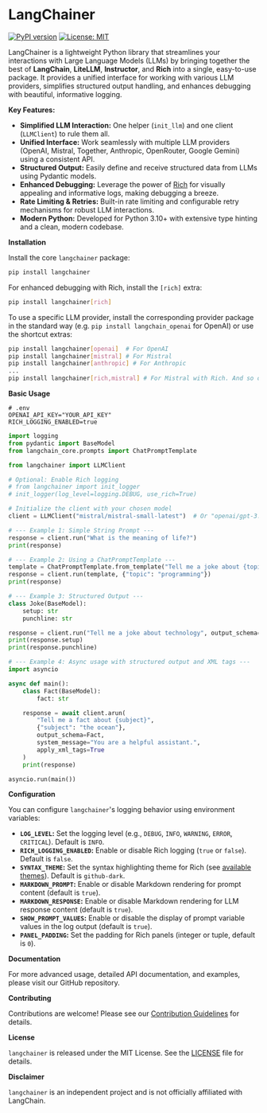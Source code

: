 # LangChainer

[![PyPI version](https://badge.fury.io/py/langchainer.svg)](https://badge.fury.io/py/langchainer)
[![License: MIT](https://img.shields.io/badge/License-MIT-yellow.svg)](https://opensource.org/licenses/MIT)

LangChainer is a lightweight Python library that streamlines your interactions with Large Language Models (LLMs) by bringing together the best of **LangChain**, **LiteLLM**, **Instructor**, and **Rich** into a single, easy-to-use package. It provides a unified interface for working with various LLM providers, simplifies structured output handling, and enhances debugging with beautiful, informative logging.

**Key Features:**

*   **Simplified LLM Interaction:** One helper (`init_llm`) and one client (`LLMClient`) to rule them all.
*   **Unified Interface:**  Work seamlessly with multiple LLM providers (OpenAI, Mistral, Together, Anthropic, OpenRouter, Google Gemini) using a consistent API.
*   **Structured Output:** Easily define and receive structured data from LLMs using Pydantic models.
*   **Enhanced Debugging:** Leverage the power of [Rich](https://github.com/Textualize/rich) for visually appealing and informative logs, making debugging a breeze.
*   **Rate Limiting & Retries:** Built-in rate limiting and configurable retry mechanisms for robust LLM interactions.
*   **Modern Python:** Developed for Python 3.10+ with extensive type hinting and a clean, modern codebase.

**Installation**

Install the core `langchainer` package:

```bash
pip install langchainer
```

For enhanced debugging with Rich, install the `[rich]` extra:

```bash
pip install langchainer[rich]
```

To use a specific LLM provider, install the corresponding provider package in the standard way (e.g. `pip install langchain_openai` for OpenAI) or use the shortcut extras:
```bash
pip install langchainer[openai]  # For OpenAI
pip install langchainer[mistral] # For Mistral
pip install langchainer[anthropic] # For Anthropic
...
pip install langchainer[rich,mistral] # For Mistral with Rich. And so on.
```

**Basic Usage**

```dotenv
# .env
OPENAI_API_KEY="YOUR_API_KEY"
RICH_LOGGING_ENABLED=true
```

```python
import logging
from pydantic import BaseModel
from langchain_core.prompts import ChatPromptTemplate

from langchainer import LLMClient

# Optional: Enable Rich logging
# from langchainer import init_logger
# init_logger(log_level=logging.DEBUG, use_rich=True)

# Initialize the client with your chosen model
client = LLMClient("mistral/mistral-small-latest")  # Or "openai/gpt-3.5-turbo", etc.

# --- Example 1: Simple String Prompt ---
response = client.run("What is the meaning of life?")
print(response)

# --- Example 2: Using a ChatPromptTemplate ---
template = ChatPromptTemplate.from_template("Tell me a joke about {topic}")
response = client.run(template, {"topic": "programming"})
print(response)

# --- Example 3: Structured Output ---
class Joke(BaseModel):
    setup: str
    punchline: str

response = client.run("Tell me a joke about technology", output_schema=Joke)
print(response.setup)
print(response.punchline)

# --- Example 4: Async usage with structured output and XML tags ---
import asyncio

async def main():
    class Fact(BaseModel):
        fact: str

    response = await client.arun(
        "Tell me a fact about {subject}",
        {"subject": "the ocean"},
        output_schema=Fact,
        system_message="You are a helpful assistant.",
        apply_xml_tags=True
    )
    print(response)

asyncio.run(main())
```

**Configuration**

You can configure `langchainer`'s logging behavior using environment variables:

*   **`LOG_LEVEL`:**  Set the logging level (e.g., `DEBUG`, `INFO`, `WARNING`, `ERROR`, `CRITICAL`). Default is `INFO`.
*   **`RICH_LOGGING_ENABLED`:** Enable or disable Rich logging (`true` or `false`). Default is `false`.
*   **`SYNTAX_THEME`:**  Set the syntax highlighting theme for Rich (see [available themes](https://pygments.org/styles/)). Default is `github-dark`.
*   **`MARKDOWN_PROMPT`:** Enable or disable Markdown rendering for prompt content (default is `true`).
*   **`MARKDOWN_RESPONSE`:** Enable or disable Markdown rendering for LLM response content (default is `true`).
*   **`SHOW_PROMPT_VALUES`:**  Enable or disable the display of prompt variable values in the log output (default is `true`).
*   **`PANEL_PADDING`:** Set the padding for Rich panels (integer or tuple, default is `0`).

**Documentation**

For more advanced usage, detailed API documentation, and examples, please visit our GitHub repository.

**Contributing**

Contributions are welcome! Please see our [Contribution Guidelines](CONTRIBUTING.md) for details.

**License**

`langchainer` is released under the MIT License. See the [LICENSE](LICENSE) file for details.

**Disclaimer**

`langchainer` is an independent project and is not officially affiliated with LangChain.

